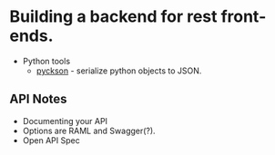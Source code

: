 # Building a backend for rest front-ends.
* Python tools
  * [pyckson](http://pyckson.readthedocs.io/en/latest/) - serialize python objects to JSON.

## API Notes
* Documenting your API
* Options are RAML and Swagger(?).
* Open API Spec

